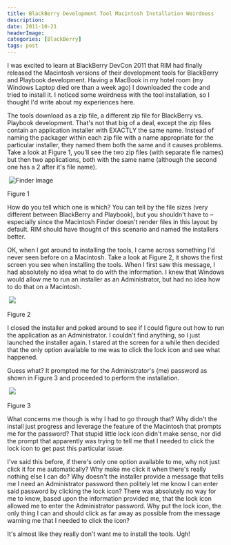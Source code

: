 ```yaml
---
title: BlackBerry Development Tool Macintosh Installation Weirdness
description: 
date: 2011-10-21
headerImage: 
categories: [BlackBerry]
tags: post
---
```


I was excited to learn at BlackBerry DevCon 2011 that RIM had finally released the Macintosh versions of their development tools for BlackBerry and Playbook development. Having a MacBook in my hotel room (my Windows Laptop died ore than a week ago) I downloaded the code and tried to install it. I noticed some weirdness with the tool installation, so I thought I'd write about my experiences here.

The tools download as a zip file, a different zip file for BlackBerry vs. Playbook development. That's not that big of a deal, except the zip files contain an application installer with EXACTLY the same name. Instead of naming the packager within each zip file with a name appropriate for the particular installer, they named them both the same and it causes problems. Take a look at Figure 1, you'll see the two zip files (with separate file names) but then two applications, both with the same name (although the second one has a 2 after it's file name).

 ![Finder Image](/images/2011/bb_dev_tool_install0.png)

Figure 1

How do you tell which one is which? You can tell by the file sizes (very different between BlackBerry and Playbook), but you shouldn't have to – especially since the Macintosh Finder doesn't render files in this layout by default. RIM should have thought of this scenario and named the installers better.

OK, when I got around to installing the tools, I came across something I'd never seen before on a Macintosh. Take a look at Figure 2, it shows the first screen you see when installing the tools. When I first saw this message, I had absolutely no idea what to do with the information. I knew that Windows would allow me to run an installer as an Administrator, but had no idea how to do that on a Macintosh.

 ![](/images/2011/bb_dev_tool_install1.png)

Figure 2

I closed the installer and poked around to see if I could figure out how to run the application as an Administrator. I couldn't find anything, so I just launched the installer again. I stared at the screen for a while then decided that the only option available to me was to click the lock icon and see what happened.

Guess what? It prompted me for the Administrator's (me) password as shown in Figure 3 and proceeded to perform the installation.

 ![](/images/2011/bb_dev_tool_install2.png)

Figure 3

What concerns me though is why I had to go through that? Why didn't the install just progress and leverage the feature of the Macintosh that prompts me for the password? That stupid little lock icon didn't make sense, nor did the prompt that apparently was trying to tell me that I needed to click the lock icon to get past this particular issue.

I've said this before, if there's only one option available to me, why not just click it for me automatically? Why make me click it when there's really nothing else I can do? Why doesn't the installer provide a message that tells me I need an Administrator password then politely let me know I can enter said password by clicking the lock icon? There was absolutely no way for me to know, based upon the information provided me, that the lock icon allowed me to enter the Administrator password. Why put the lock icon, the only thing I can and should click as far away as possible from the message warning me that I needed to click the icon?

It's almost like they really don't want me to install the tools. Ugh!